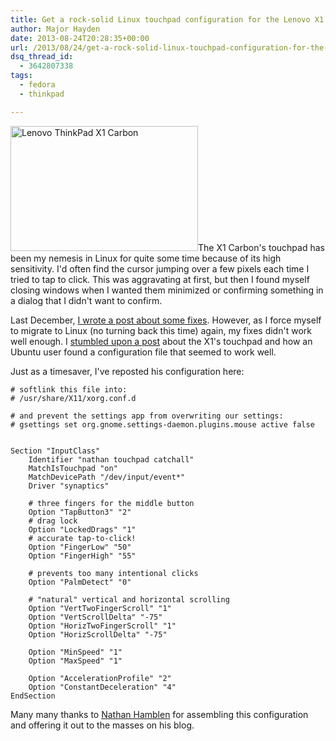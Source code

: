 ```yaml
---
title: Get a rock-solid Linux touchpad configuration for the Lenovo X1 Carbon
author: Major Hayden
date: 2013-08-24T20:28:35+00:00
url: /2013/08/24/get-a-rock-solid-linux-touchpad-configuration-for-the-lenovo-x1-carbon/
dsq_thread_id:
  - 3642807338
tags:
  - fedora
  - thinkpad

---
```

[<img src="http://major.io/wp-content/uploads/2013/08/X1_closed-300x200.jpg" alt="Lenovo ThinkPad X1 Carbon" width="300" height="200" class="alignright size-medium wp-image-4546" srcset="/wp-content/uploads/2013/08/X1_closed-300x200.jpg 300w, /wp-content/uploads/2013/08/X1_closed-1024x682.jpg 1024w, /wp-content/uploads/2013/08/X1_closed.jpg 1348w" sizes="(max-width: 300px) 100vw, 300px" />][1]The X1 Carbon's touchpad has been my nemesis in Linux for quite some time because of its high sensitivity. I'd often find the cursor jumping over a few pixels each time I tried to tap to click. This was aggravating at first, but then I found myself closing windows when I wanted them minimized or confirming something in a dialog that I didn't want to confirm.

Last December, [I wrote a post about some fixes][2]. However, as I force myself to migrate to Linux (no turning back this time) again, my fixes didn't work well enough. I [stumbled upon a post][3] about the X1's touchpad and how an Ubuntu user found a configuration file that seemed to work well.

Just as a timesaver, I've reposted his configuration here:

```
# softlink this file into:
# /usr/share/X11/xorg.conf.d

# and prevent the settings app from overwriting our settings:
# gsettings set org.gnome.settings-daemon.plugins.mouse active false


Section "InputClass"
    Identifier "nathan touchpad catchall"
    MatchIsTouchpad "on"
    MatchDevicePath "/dev/input/event*"
    Driver "synaptics"

    # three fingers for the middle button
    Option "TapButton3" "2"
    # drag lock
    Option "LockedDrags" "1"
    # accurate tap-to-click!
    Option "FingerLow" "50"
    Option "FingerHigh" "55"

    # prevents too many intentional clicks
    Option "PalmDetect" "0"

    # "natural" vertical and horizontal scrolling
    Option "VertTwoFingerScroll" "1"
    Option "VertScrollDelta" "-75"
    Option "HorizTwoFingerScroll" "1"
    Option "HorizScrollDelta" "-75"

    Option "MinSpeed" "1"
    Option "MaxSpeed" "1"

    Option "AccelerationProfile" "2"
    Option "ConstantDeceleration" "4"
EndSection
```


Many many thanks to [Nathan Hamblen][4] for assembling this configuration and offering it out to the masses on his blog.

 [1]: http://major.io/wp-content/uploads/2013/08/X1_closed.jpg
 [2]: /2012/12/28/handy-settings-for-the-touchpadclickpad-in-the-lenovo-x1-carbon/
 [3]: http://code.technically.us/post/50837506478/senistive-touchpads-and-ubuntu
 [4]: https://twitter.com/n8han
